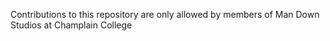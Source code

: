 Contributions to this repository are only allowed by members of Man Down Studios at Champlain College
